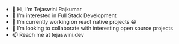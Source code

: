 - 👋 Hi, I’m Tejaswini Rajkumar
- 👀 I’m interested in Full Stack Development
- 🌱 I’m currently working on react native projects 😁
- 💞️ I’m looking to collaborate with interesting open source projects
- 📫 Reach me at tejaswini.dev

<!---
tejaswiniR161/tejaswiniR161 is a ✨ special ✨ repository because its `README.md` (this file) appears on your GitHub profile.
You can click the Preview link to take a look at your changes.
--->
